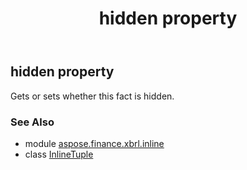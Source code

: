 ﻿---
title: hidden property
second_title: Aspose.Finance for Python via .NET API References
description: 
type: docs
weight: 40
url: /python-net/aspose.finance.xbrl.inline/inlinetuple/hidden/
is_root: false
---

## hidden property


Gets or sets whether this fact is hidden.

### See Also
* module [aspose.finance.xbrl.inline](../../)
* class [InlineTuple](/finance/python-net/aspose.finance.xbrl.inline/inlinetuple)
